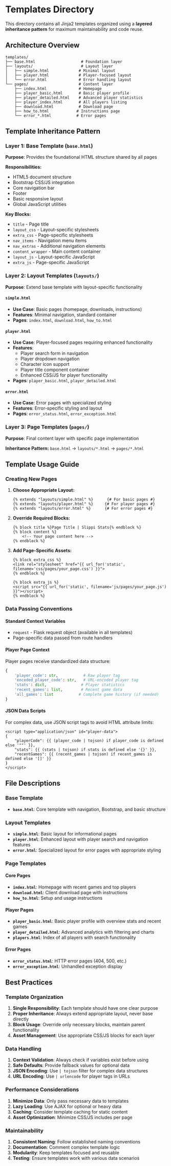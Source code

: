 # Templates Directory

This directory contains all Jinja2 templates organized using a **layered inheritance pattern** for maximum maintainability and code reuse.

## Architecture Overview

```
templates/
├── base.html                    # Foundation layer
├── layouts/                     # Layout layer
│   ├── simple.html             # Minimal layout
│   ├── player.html             # Player-focused layout  
│   └── error.html              # Error handling layout
└── pages/                      # Content layer
    ├── index.html              # Homepage
    ├── player_basic.html       # Basic player profile
    ├── player_detailed.html    # Advanced player statistics
    ├── player_index.html       # All players listing
    ├── download.html           # Download page
    ├── how_to.html            # Instructions page
    └── error_*.html           # Error pages
```

## Template Inheritance Pattern

### Layer 1: Base Template (`base.html`)
**Purpose**: Provides the foundational HTML structure shared by all pages

**Responsibilities:**
- HTML5 document structure
- Bootstrap CSS/JS integration
- Core navigation bar
- Footer
- Basic responsive layout
- Global JavaScript utilities

**Key Blocks:**
- `title` - Page title
- `layout_css` - Layout-specific stylesheets
- `extra_css` - Page-specific stylesheets  
- `nav_items` - Navigation menu items
- `nav_extras` - Additional navigation elements
- `content_wrapper` - Main content container
- `layout_js` - Layout-specific JavaScript
- `extra_js` - Page-specific JavaScript

### Layer 2: Layout Templates (`layouts/`)
**Purpose**: Extend base template with layout-specific functionality

#### `simple.html`
- **Use Case**: Basic pages (homepage, downloads, instructions)
- **Features**: Minimal navigation, standard container
- **Pages**: `index.html`, `download.html`, `how_to.html`

#### `player.html` 
- **Use Case**: Player-focused pages requiring enhanced functionality
- **Features**: 
  - Player search form in navigation
  - Player dropdown navigation
  - Character icon support
  - Player title component container
  - Enhanced CSS/JS for player functionality
- **Pages**: `player_basic.html`, `player_detailed.html`

#### `error.html`
- **Use Case**: Error pages with specialized styling
- **Features**: Error-specific styling and layout
- **Pages**: `error_status.html`, `error_exception.html`

### Layer 3: Page Templates (`pages/`)
**Purpose**: Final content layer with specific page implementation

**Inheritance Pattern:** `base.html` → `layouts/*.html` → `pages/*.html`

## Template Usage Guide

### Creating New Pages

1. **Choose Appropriate Layout:**
   ```jinja2
   {% extends "layouts/simple.html" %}      {# For basic pages #}
   {% extends "layouts/player.html" %}     {# For player pages #}
   {% extends "layouts/error.html" %}      {# For error pages #}
   ```

2. **Override Required Blocks:**
   ```jinja2
   {% block title %}Page Title | Slippi Stats{% endblock %}
   {% block content %}
       <!-- Your page content here -->
   {% endblock %}
   ```

3. **Add Page-Specific Assets:**
   ```jinja2
   {% block extra_css %}
   <link rel="stylesheet" href="{{ url_for('static', filename='css/pages/your_page.css') }}">
   {% endblock %}
   
   {% block extra_js %}
   <script src="{{ url_for('static', filename='js/pages/your_page.js') }}"></script>
   {% endblock %}
   ```

### Data Passing Conventions

#### Standard Context Variables
- `request` - Flask request object (available in all templates)
- Page-specific data passed from route handlers

#### Player Page Context
Player pages receive standardized data structure:
```python
{
    'player_code': str,           # Raw player tag
    'encoded_player_code': str,   # URL-encoded player tag  
    'stats': dict,               # Player statistics
    'recent_games': list,        # Recent game data
    'all_games': list           # Complete game history (if needed)
}
```

#### JSON Data Scripts
For complex data, use JSON script tags to avoid HTML attribute limits:
```jinja2
<script type="application/json" id="player-data">
{
    "playerCode": {{ (player_code | tojson) if player_code is defined else '""' }},
    "stats": {{ (stats | tojson) if stats is defined else '{}' }},
    "recentGames": {{ (recent_games | tojson) if recent_games is defined else '[]' }}
}
</script>
```

## File Descriptions

### Base Template
- **`base.html`**: Core template with navigation, Bootstrap, and basic structure

### Layout Templates
- **`simple.html`**: Basic layout for informational pages
- **`player.html`**: Enhanced layout with player search and navigation features  
- **`error.html`**: Specialized layout for error pages with appropriate styling

### Page Templates

#### Core Pages
- **`index.html`**: Homepage with recent games and top players
- **`download.html`**: Client download page with instructions
- **`how_to.html`**: Setup and usage instructions

#### Player Pages  
- **`player_basic.html`**: Basic player profile with overview stats and recent games
- **`player_detailed.html`**: Advanced analytics with filtering and charts
- **`players.html`**: Index of all players with search functionality

#### Error Pages
- **`error_status.html`**: HTTP error pages (404, 500, etc.)
- **`error_exception.html`**: Unhandled exception display

## Best Practices

### Template Organization
1. **Single Responsibility**: Each template should have one clear purpose
2. **Proper Inheritance**: Always extend appropriate layout, never base directly
3. **Block Usage**: Override only necessary blocks, maintain parent functionality
4. **Asset Management**: Use appropriate CSS/JS blocks for each layer

### Data Handling
1. **Context Validation**: Always check if variables exist before using
2. **Safe Defaults**: Provide fallback values for optional data
3. **JSON Encoding**: Use `| tojson` filter for complex data structures
4. **URL Encoding**: Use `| urlencode` for player tags in URLs

### Performance Considerations
1. **Minimize Data**: Only pass necessary data to templates
2. **Lazy Loading**: Use AJAX for optional or heavy data
3. **Caching**: Consider template caching for static content
4. **Asset Optimization**: Minimize CSS/JS includes per page

### Maintainability
1. **Consistent Naming**: Follow established naming conventions
2. **Documentation**: Comment complex template logic
3. **Modularity**: Keep templates focused and reusable
4. **Testing**: Ensure templates work with various data scenarios